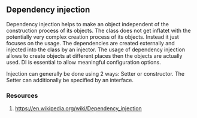 ## Dependency injection

Dependency injection helps to make an object independent of the construction process of its objects.
The class does not get inflatet with the potentially very complex creation process of its objects. Instead it just focuses on the usage.
The dependencies are created externally and injected into the class by an injector. 
The usage of dependency injection allows to create objects at different places then the objects are actually used.
DI is essential to allow meaningful configuration options.

Injection can generally be done using 2 ways: Setter or constructor. The Setter can additionally be specified by an interface.


### Resources 
1. https://en.wikipedia.org/wiki/Dependency_injection